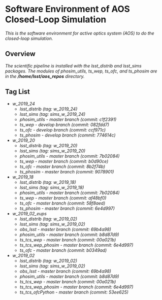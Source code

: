 # Software Environment of AOS Closed-Loop Simulation

*This is the software environment for active optics system (AOS) to do the closed-loop simulation.*

## Overview

*The scientific pipeline is installed with the lsst_distrib and lsst_sims packages. The modules of phosim_utils, ts_wep, ts_ofc, and ts_phosim are in the **/home/lsst/aos_repos** directory.*

## Tag List

- *w_2019_24*
    - *lsst_distrib (tag: w_2019_24)*
    - *lsst_sims (tag: sims_w_2019_24)*
    - *phosim_utils - master branch (commit: c1f2391)*
    - *ts_wep - develop branch (commit: 082fdd7)*
    - *ts_ofc - develop branch (commit: ccf971c)*
    - *ts_phosim - develop branch (commit: 774614c)*
- *w_2019_20*
    - *lsst_distrib (tag: w_2019_20)*
    - *lsst_sims (tag: sims_w_2019_20)*
    - *phosim_utils - master branch (commit: 7b02084)*
    - *ts_wep - master branch (commit: b0d90ce)*
    - *ts_ofc - master branch (commit: 8b2f74b)*
    - *ts_phosim - master branch (commit: 9078901)*
- *w_2019_18*
    - *lsst_distrib (tag: w_2019_18)*
    - *lsst_sims (tag: sims_w_2019_18)*
    - *phosim_utils - master branch (commit: 7b02084)*
    - *ts_wep - master branch (commit: af48bf0)*
    - *ts_ofc - master branch (commit: 58f8aed)*
    - *ts_phosim - master branch (commit: 6e4d997)*
- *w_2019_02_eups*
    - *lsst_distrib (tag: w_2019_02)*
    - *lsst_sims (tag: sims_w_2019_02)*
    - *obs_lsst - master branch (commit: 69b4a98)*
    - *phosim_utils - master branch (commit: b8d87d9)*
    - *ts_tcs_wep - master branch (commit: 00a021b)*
    - *ts_tcs_wep_phosim - master branch (commit: 6e4d997)*
    - *ts_ofc - master branch (commit: b0349ad)*
- *w_2019_02*
    - *lsst_distrib (tag: w_2019_02)*
    - *lsst_sims (tag: sims_w_2019_02)*
    - *obs_lsst - master branch (commit: 69b4a98)*
    - *phosim_utils - master branch (commit: b8d87d9)*
    - *ts_tcs_wep - master branch (commit: 00a021b)*
    - *ts_tcs_wep_phosim - master branch (commit: 6e4d997)*
    - *ts_tcs_ofcPython - master branch (commit: 53ee625)*